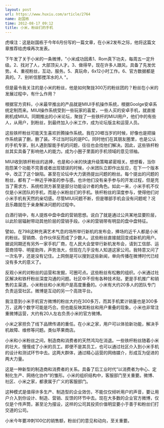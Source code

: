 ```yaml
---
layout: post
url: https://www.huxiu.com/article/2764
name: 赵国栋
time: 2012-08-17 09:12
title: 小米，粉丝们的手机
---
```

虎嗅注：这是赵国栋于今年6月份写的一篇文章，在小米2发布之际，他将这篇文章推荐给虎嗅再次发表。

下午发了关于小米的一条微博，"小米成功因素1、Rom真下功夫，每周五一定升级。2、找对了人，大部顶尖人才。3、做得早，现在许多人跟风，具备了先发优势。4、重视粉丝，互动，服务。5、真玩命，6x12小时工作。6、官方数据都是真的。7、别听信那搅浑水的人 "。

但是最令我关注的是小米的粉丝，他是如何聚拢300万的粉丝团的？粉丝在小米的发展过程中，有什么作用？

根据官方资料，小米最早推出的产品就是MIUI手机操作系统，根据Goolge安卓系统定制而来。MIUI操作系统受到一些玩家的喜爱，一些人买的安卓手机，就直接刷机成MIUI。同期推出的小米论坛，聚拢了一些铁杆的MIUI用户，他们中的有些人，从用户，到粉丝，到最终加入小米工作，成为论坛版主和运营人员。

这些铁杆粉丝可能天生喜欢折腾操作系统。我在20啷当岁的时候，好像也是把操作系统装了删，删了装。不过当时玩的是PC。同时他们在其朋友圈里，也是公认的手机专家，别人遇到智能手机的问题，往往也会找他们解决。因此，这些铁杆粉丝其实具备了影响他人的能力。成为小圈子里面的手机领域的意见领袖。

MIUI收到铁杆粉丝的追捧，也是和小米的快速升级策略紧密相关。想想看，当你抱怨某个功能不完善或者出现错误的时候，小米团队立即作出反应，在下一个版本中，改正了这个缺陷。甚至在论坛中大力褒扬提出问题的粉丝。每个提出的问题的粉丝，都有了一种近乎神圣的参与感。也许他们没有亲手参与的开发过程，但是充当了需求方、系统检测方甚至是部分功能设计者的角色。如此一来，小米手机不仅仅是小米团队的手机，而是小米粉丝们的手机。铁杆粉丝的深度参与，使得他们对小米手机有天然的亲切感。尽管MIUI问题不断，但是哪部手机会没有问题呢？况且乐趣就在于亲身解决问题的过程中。

白酒行销中，有人提炼中盘中盘的营销思想。说白了就是通过公共某地显要阶层，以此阶层辐射带动其他阶层的营销手段。小米的营销带有明显的盘中盘特征。

譬如，在798这种充满艺术气息的场所举行新机的发布会，捧场的近千人都是小米的粉丝。营销商、合作伙伴反而成了少数人。这些粉丝直接就回变成新机的用户。据说同期还有另外一家手机厂商，在人民大会堂举行新机发布会，请到工信部、运营商领导、明星助阵，声势浩大，但现在几乎没有人知道这家公司。我特意又问了一次名字，还是没有记住。上网倒是可以搜到这些新闻，单向传播在微博时代已经没有多大的意义了。

反观小米的对粉丝的运营和发掘，可圈可点。这些粉丝有松散的组织。小米通过社区解决和铁杆粉丝深度沟通的问题。社区中不但有各种技术贴，更是手机推广和销售的主渠道。小米粉丝和小米用户是高度重叠的。小米有大约20多人的团队专门负责运营社区。微博是互动的另一个高效平台。

我注意到小米手机官方微博的粉丝大约在300多万，而其手机累计销量也是300多万，这两个数字可能是巧合。但也能反映其粉丝和用户重叠的现象。小米也非常注重微博运营，大约有20人左右负责小米的官方微博。

小米之家担负了线下品牌传递的重任。在小米之家，用户可以体验新功能，解决手机故障、维修等问题。类似苹果商店。

小米和小米粉丝之间，制造商和消费者的天然鸿沟在消退。一些铁杆粉丝随着小米的壮大，慢慢成了小米的员工。即便不是其员工，也可以通过社区介入到小米手机的设计和测试环节中去。这两大群体，通过精心运营的网络媒介，形成互为促进的两大力量。

这是一种新型的制造商和消费者的关系。具备了后工业时代“以消费者为中心、定制化生产、网络化协作”的雏形。小米的组织结构中，客服部门至关重要。微博、社区、小米之家，都隶属于广义的客服部门。

这种模式是值得许多生产、制造型的企业效仿，不能仅仅倾听用户的声音，要让用户介入到你设计、制造、营销、反馈的环节中去。现在大多数的企业官方微博，仅仅是个传声筒，甚至沦为摆设，这样的公司其投资价值明显要小于善于和粉丝们打交道的公司。

小米今年要冲刺100亿的销售额，粉丝们的意见和动向，至关重要。

